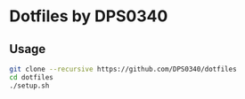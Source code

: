 # Dotfiles by DPS0340

## Usage

```bash
git clone --recursive https://github.com/DPS0340/dotfiles
cd dotfiles
./setup.sh
```

